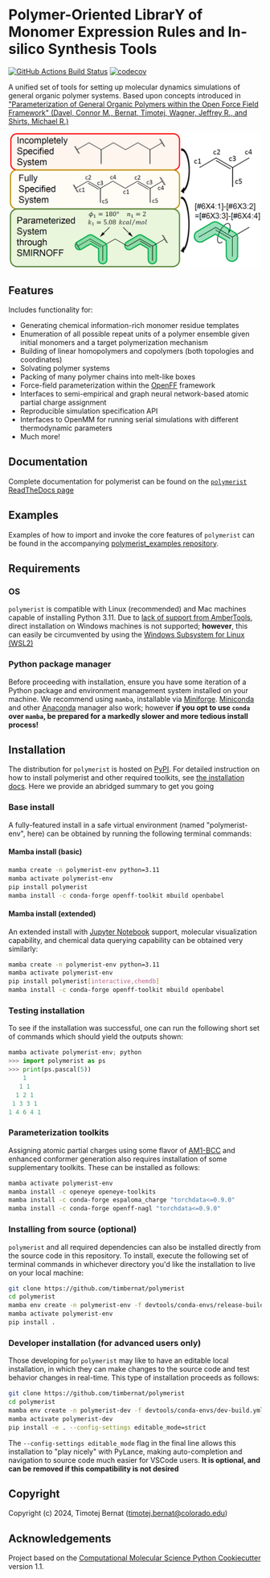 Polymer-Oriented LibrarY of Monomer Expression Rules and In-silico Synthesis Tools
==============================
[//]: # (Badges)
[![GitHub Actions Build Status](https://github.com/timbernat/polymerist/workflows/CI/badge.svg)](https://github.com/timbernat/polymerist/actions?query=workflow%3ACI)
[![codecov](https://codecov.io/gh/timbernat/polymerist/main/graph/badge.svg)](https://codecov.io/gh/timbernat/polymerist/branch/main)

A unified set of tools for setting up molecular dynamics simulations of general organic polymer systems. Based upon concepts introduced in ["Parameterization of General Organic Polymers within the Open Force Field Framework" (Davel, Connor M., Bernat, Timotej, Wagner, Jeffrey R., and Shirts, Michael R.)](https://pubs.acs.org/doi/10.1021/acs.jcim.3c01691)

![abstract](docs/_static/polymer_param_graphic_TOC.png)

## Features
Includes functionality for:
* Generating chemical information-rich monomer residue templates
* Enumeration of all possible repeat units of a polymer ensemble given initial monomers and a target polymerization mechanism
* Building of linear homopolymers and copolymers (both topologies and coordinates)
* Solvating polymer systems
* Packing of many polymer chains into melt-like boxes
* Force-field parameterization within the [OpenFF](https://openforcefield.org/about/organization/) framework
* Interfaces to semi-empirical and graph neural network-based atomic partial charge assignment
* Reproducible simulation specification API
* Interfaces to OpenMM for running serial simulations with different thermodynamic parameters
* Much more!

## Documentation
Complete documentation for polymerist can be found on the [`polymerist` ReadTheDocs page](https://polymerist.readthedocs.io/en/docs/)
  
## Examples
Examples of how to import and invoke the core features of `polymerist` can be found in the accompanying [polymerist_examples repository](https://github.com/timbernat/polymerist_examples).

## Requirements
### OS
`polymerist` is compatible with Linux (recommended) and Mac machines capable of installing Python 3.11. Due to [lack of support from AmberTools](https://ambermd.org/InstWindows.php), direct installation on Windows machines is not supported; **however**, this can easily be circumvented by using the [Windows Subsystem for Linux (WSL2)](https://learn.microsoft.com/en-us/windows/wsl/install)

### Python package manager
Before proceeding with installation, ensure you have some iteration of a Python package and environment management system installed on your machine. We recommend using `mamba`, installable via [Miniforge](https://mamba.readthedocs.io/en/latest/installation/mamba-installation.html). [Miniconda](https://docs.anaconda.com/free/miniconda/miniconda-install/) and other [Anaconda](https://www.anaconda.com/download) manager also work; however **if you opt to use `conda` over `mamba`, be prepared for a markedly slower and more tedious install process!**

## Installation
The distribution for `polymerist` is hosted on [PyPI](https://pypi.org/project/polymerist/). For detailed instruction on how to install polymerist and other required toolkits, see [the installation docs](https://polymerist.readthedocs.io/en/docs/). Here we provide an abridged summary to get you going

### Base install
A fully-featured install in a safe virtual environment (named "polymerist-env", here) can be obtained by running the following terminal commands:
#### Mamba install (basic)
```bash
mamba create -n polymerist-env python=3.11
mamba activate polymerist-env
pip install polymerist
mamba install -c conda-forge openff-toolkit mbuild openbabel
```

#### Mamba install (extended)
An extended install with [Jupyter Notebook](https://jupyter.org/) support, molecular visualization capability, and chemical data querying capability can be obtained very similarly:
```bash
mamba create -n polymerist-env python=3.11
mamba activate polymerist-env
pip install polymerist[interactive,chemdb]
mamba install -c conda-forge openff-toolkit mbuild openbabel
```

### Testing installation
To see if the installation was successful, one can run the following short set of commands which should yield the outputs shown:
```python
mamba activate polymerist-env; python
>>> import polymerist as ps
>>> print(ps.pascal(5))
    1    
   1 1   
  1 2 1  
 1 3 3 1 
1 4 6 4 1
```

### Parameterization toolkits
Assigning atomic partial charges using some flavor of [AM1-BCC](https://docs.eyesopen.com/toolkits/python/quacpactk/molchargetheory.html#am1bcc-charges) and enhanced conformer generation also requires installation of some supplementary toolkits. These can be installed as follows:
```bash
mamba activate polymerist-env
mamba install -c openeye openeye-toolkits
mamba install -c conda-forge espaloma_charge "torchdata<=0.9.0"
mamba install -c conda-forge openff-nagl "torchdata<=0.9.0"
```

### Installing from source (optional)
`polymerist` and all required dependencies can also be installed directly from the source code in this repository.
To install, execute the following set of terminal commands in whichever directory you'd like the installation to live on your local machine:
```bash
git clone https://github.com/timbernat/polymerist
cd polymerist
mamba env create -n polymerist-env -f devtools/conda-envs/release-build.yml
mamba activate polymerist-env
pip install .
```

### Developer installation (for advanced users only)
Those developing for `polymerist` may like to have an editable local installation, in which they can make changes to the source code and test behavior changes in real-time. This type of installation proceeds as follows:
```bash
git clone https://github.com/timbernat/polymerist
cd polymerist
mamba env create -n polymerist-dev -f devtools/conda-envs/dev-build.yml
mamba activate polymerist-dev
pip install -e . --config-settings editable_mode=strict
```
The `--config-settings editable_mode` flag in the final line allows this installation to "play nicely" with PyLance, making auto-completion and navigation to source code much easier for VSCode users. **It is optional, and can be removed if this compatibility is not desired**


## Copyright
Copyright (c) 2024, Timotej Bernat (timotej.bernat@colorado.edu)

## Acknowledgements
Project based on the 
[Computational Molecular Science Python Cookiecutter](https://github.com/molssi/cookiecutter-cms) version 1.1.
